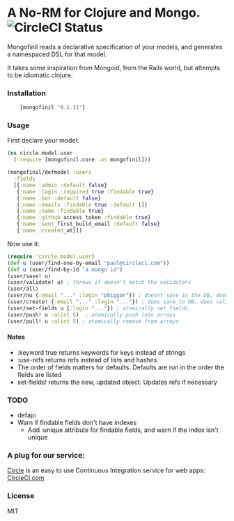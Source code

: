 # A No-RM for Clojure and Mongo. ![CircleCI Status][]

[CircleCI Status]: https://circleci.com/gh/circleci/mongofinil.png

Mongofinil reads a declarative specification of your models, and generates a namespaced DSL for that model.

It takes some inspiration from Mongoid, from the Rails world, but attempts to be idiomatic clojure.


### Installation

```clojure
    [mongofinil "0.1.11"]
```

### Usage

First declare your model:

```clojure
(ns circle.model.user
  (:require [mongofinil.core :as mongofinil]))

(mongofinil/defmodel :users
  :fields
  [{:name :admin :default false}
   {:name :login :required true :findable true}
   {:name :bot :default false}
   {:name :emails :findable true :default []}
   {:name :name :findable true}
   {:name :github_access_token :findable true}
   {:name :sent_first_build_email :default false}
   {:name :created_at}])
```


Now use it:

```clojure
(require 'circle.model.user)
(def u (user/find-one-by-email "paul@circleci.com"))
(def u (user/find-by-id "a mongo id")
(user/save! u)
(user/validate! u) ; throws if doesn't match the validators
(user/all)
(user/nu {:email "..." :login "pbiggar"}) ; doesnt save in the DB, does validate
(user/create! {:email "..." :login "..."}) ; does save to DB, does validate
(user/set-fields u {:login "..."}) ; atomically set fields
(user/push! u :alist 5)  ; atomically push into arrays
(user/pull! u :alist 5) ; atomically remove from arrays
```




#### Notes
  - :keyword true returns keywords for keys instead of strings
  - :use-refs returns refs instead of lists and hashes.
  - The order of fields matters for defaults. Defaults are run in the order the fields are listed
  - set-fields! returns the new, updated object. Updates refs if necessary

### TODO
 - defapi
 - Warn if findable fields don't have indexes
   - Add :unique attribute for findable fields, and warn if the index isn't unique


### A plug for our service:

[Circle](http://circleci.com) is an easy to use Continuous Integration service for web apps: [CircleCI.com](http://circleci.com)

### License

MIT
